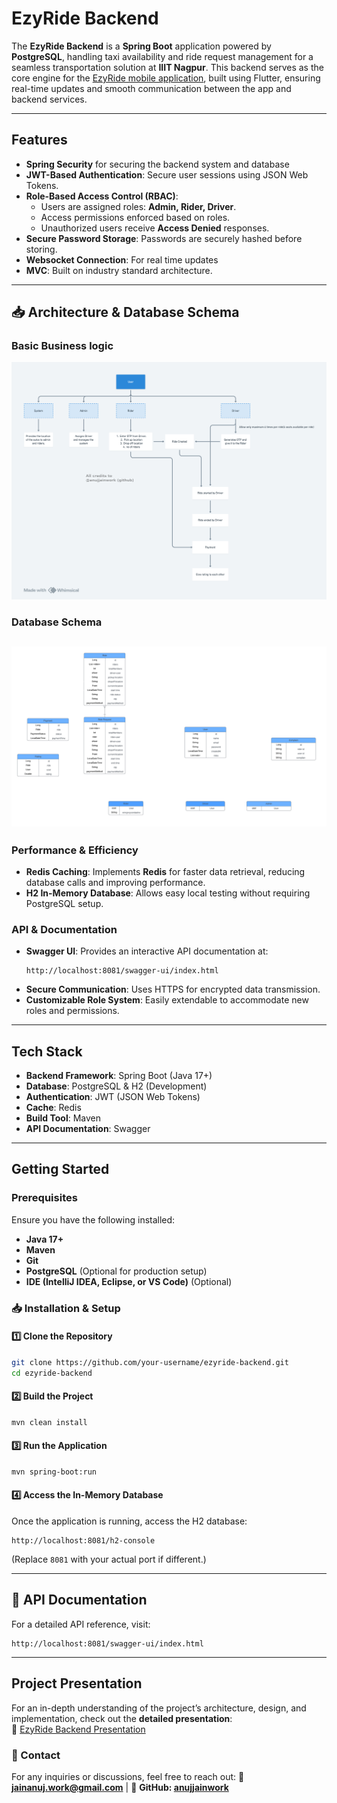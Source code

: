 # EzyRide Backend

The **EzyRide Backend** is a **Spring Boot** application powered by **PostgreSQL**, handling taxi availability and ride request management for a seamless transportation solution at **IIIT Nagpur**. This backend serves as the core engine for the [EzyRide mobile application](https://github.com/anujjainwork/EzyRide-frontend), built using Flutter, ensuring real-time updates and smooth communication between the app and backend services.

---

## Features

- **Spring Security** for securing the backend system and database
- **JWT-Based Authentication**: Secure user sessions using JSON Web Tokens.
- **Role-Based Access Control (RBAC)**:
  - Users are assigned roles: **Admin, Rider, Driver**.
  - Access permissions enforced based on roles.
  - Unauthorized users receive **Access Denied** responses.
- **Secure Password Storage**: Passwords are securely hashed before storing.
- **Websocket Connection**: For real time updates
- **MVC**: Built on industry standard architecture.

---
## 📥 Architecture & Database Schema

### Basic Business logic
![app_flow](assets_readme/ezyride_app_flow.png)

### Database Schema
![Database Schema](assets_readme/db_schema_ezyride.png)
---

### Performance & Efficiency
- **Redis Caching**: Implements **Redis** for faster data retrieval, reducing database calls and improving performance.
- **H2 In-Memory Database**: Allows easy local testing without requiring PostgreSQL setup.

### API & Documentation
- **Swagger UI**: Provides an interactive API documentation at:
  ```
  http://localhost:8081/swagger-ui/index.html
  ```
- **Secure Communication**: Uses HTTPS for encrypted data transmission.
- **Customizable Role System**: Easily extendable to accommodate new roles and permissions.

---

## Tech Stack

- **Backend Framework**: Spring Boot (Java 17+)
- **Database**: PostgreSQL & H2 (Development)
- **Authentication**: JWT (JSON Web Tokens)
- **Cache**: Redis
- **Build Tool**: Maven
- **API Documentation**: Swagger

---

## Getting Started

### Prerequisites
Ensure you have the following installed:
- **Java 17+**
- **Maven**
- **Git**
- **PostgreSQL** (Optional for production setup)
- **IDE (IntelliJ IDEA, Eclipse, or VS Code)** (Optional)

### 📥 Installation & Setup

#### 1️⃣ Clone the Repository
```sh
git clone https://github.com/your-username/ezyride-backend.git
cd ezyride-backend
```

#### 2️⃣ Build the Project
```sh
mvn clean install
```

#### 3️⃣ Run the Application
```sh
mvn spring-boot:run
```

#### 4️⃣ Access the In-Memory Database
Once the application is running, access the H2 database:
```
http://localhost:8081/h2-console
```
(Replace `8081` with your actual port if different.)

---

## 📖 API Documentation
For a detailed API reference, visit:
```
http://localhost:8081/swagger-ui/index.html
```

---

## Project Presentation
For an in-depth understanding of the project’s architecture, design, and implementation, check out the **detailed presentation**:  
📌 [EzyRide Backend Presentation](https://drive.google.com/drive/folders/1taq1dB9D5cQKqTJ8uMgrbP0FAgVGgGdM)

### 📧 Contact
For any inquiries or discussions, feel free to reach out:
📩 **jainanuj.work@gmail.com** | 🐙 **GitHub: [anujjainwork](https://github.com/anujjainwork)**


